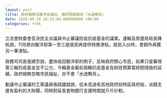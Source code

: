 ```yaml
---
layout: post
title: 政府稱無忽略市民福祉　推紓困措施非「水過鴨背」
date: 2020-09-28 16:52:04.000000000 +08:00
categories: rthk
---
```


立法會財委會否決民主派議員中止審議防疫抗疫基金的議案。運輸及房屋局局長陳帆說，11月將向駿洋邨第一至三座居民再提供特惠津貼，居民入伙時，會額外再獲另一筆津貼。

政務司司長張建宗說，盡快收回駿洋邨的例子，反映政府關心市民，如果只是審視第三輪抗疫基金並不公允，今輪基金屬前兩輪抗疫基金及財政預算案紓困措施的延續，政府絕無忽略市民福祉，亦不會「水過鴨背」。

動議中止審議的工黨議員張超雄就說，從未見過有其他政府如特區政府般，派錢支援有盈利的大財團，同時對延長食物銀行支援時間就斤斤計較。
